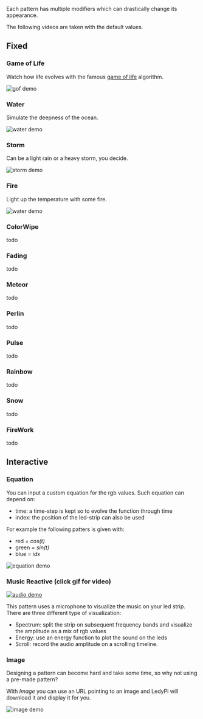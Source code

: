 Each pattern has multiple modifiers which can drastically change its appearance. 

The following videos are taken with the default values.

## Fixed

### Game of Life

Watch how life evolves with the famous [game of life](https://en.wikipedia.org/wiki/Conway%27s_Game_of_Life) algorithm.

![gof demo](../Resources/patterns/gof_demo.gif)

### Water

Simulate the deepness of the ocean.

![water demo](../Resources/patterns/water_demo.gif)

### Storm

Can be a light rain or a heavy storm, you decide.

![storm demo](../Resources/patterns/storm_demo.gif)


### Fire

Light up the temperature with some fire.

![water demo](../Resources/patterns/fire_demo.gif)

### ColorWipe
todo

### Fading
todo

### Meteor
todo

### Perlin
todo

### Pulse
todo

### Rainbow
todo

### Snow
todo

### FireWork
todo



## Interactive

### Equation
You can input a custom equation for the rgb values. Such equation can depend on:
- time: a time-step is kept so to evolve the function through time
- index: the position of the led-strip can also be used

For example the following patters is given with:
- red = _cos(t)_
- green = _sin(t)_
- blue = _idx_

![equation demo](../Resources/patterns/equation_demo.gif)


### Music Reactive (click gif for video)
[![audio demo](../Resources/patterns/audio_demo.gif)](https://youtu.be/7PXDBr3uZmA) 

This pattern uses a microphone to visualize the music on your led strip. There are three different type of visualization:
- Spectrum: split the strip on subsequent frequency bands and visualize the amplitude as a mix of rgb values
- Energy: use an energy function to plot the sound on the leds
- Scroll: record the audio amplitude on a scrolling timeline.


### Image
Designing a pattern can become hard and take some time, so why not using a pre-made pattern?

With _Image_ you can use an URL pointing to an image and LedyPi will download it and display it for you.

![image demo](../Resources/patterns/image_demo.gif)